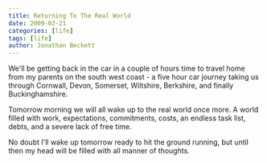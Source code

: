```yaml
---
title: Returning To The Real World
date: 2009-02-21
categories: [life]
tags: [life]
author: Jonathan Beckett
---
```


We'll be getting back in the car in a couple of hours time to travel home from my parents on the south west coast - a five hour car journey taking us through Cornwall, Devon, Somerset, Wiltshire, Berkshire, and finally Buckinghamshire.

Tomorrow morning we will all wake up to the real world once more. A world filled with work, expectations, commitments, costs, an endless task list, debts, and a severe lack of free time.

No doubt I'll wake up tomorrow ready to hit the ground running, but until then my head will be filled with all manner of thoughts.